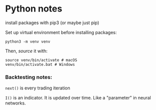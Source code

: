 # Python notes

install packages with pip3 (or maybe just pip)


Set up virtual environment before installing packages:

```
python3 -m venv venv
```

Then, _source_ it with:
```
source venv/bin/activate # macOS
venv/bin/activate.bat # Windows
```


### Backtesting notes:

`next()` is every trading iteration

`I()` is an indicator.  It is updated over time.  Like a "parameter" in neural networks.